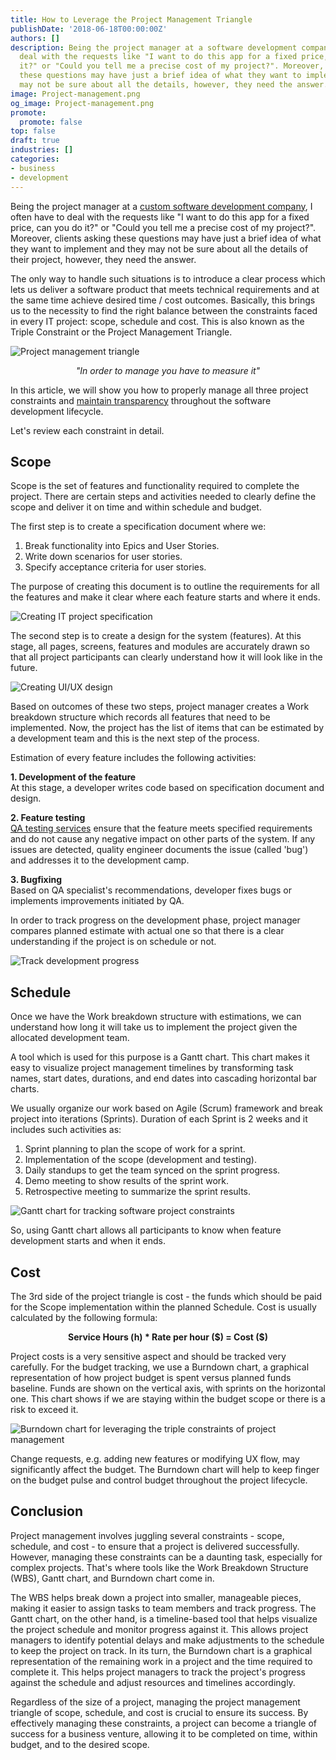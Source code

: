 ```yaml
---
title: How to Leverage the Project Management Triangle
publishDate: '2018-06-18T00:00:00Z'
authors: []
description: Being the project manager at a software development company, I often
  deal with the requests like "I want to do this app for a fixed price, can you do
  it?" or "Could you tell me a precise cost of my project?". Moreover, clients asking
  these questions may have just a brief idea of what they want to implement and they
  may not be sure about all the details, however, they need the answer.
image: Project-management.png
og_image: Project-management.png
promote:
  promote: false
top: false
draft: true
industries: []
categories:
- business
- development
---
```

Being the project manager at a [custom software development company](https://anadea.info/services/custom-software-development), I often have to deal with the requests like "I want to do this app for a fixed price, can you do it?" or "Could you tell me a precise cost of my project?". Moreover, clients asking these questions may have just a brief idea of what they want to implement and they may not be sure about all the details of their project, however, they need the answer.

The only way to handle such situations is to introduce a clear process which lets us deliver a software product that meets technical requirements and at the same time achieve desired time / cost outcomes. Basically, this brings us to the necessity to find the right balance between the constraints faced in every IT project: scope, schedule and cost. This is also known as the Triple Constraint or the Project Management Triangle.

![Project management triangle](Project-triangle.png)

<p align="center"><i>"In order to manage you have to measure it"</i></p>

In this article, we will show you how to properly manage all three project constraints and [maintain transparency](https://anadea.info/blog/transparency-as-a-clue-to-successful-partnership) throughout the software development lifecycle.

Let's review each constraint in detail.

## Scope

Scope is the set of features and functionality required to complete the project. There are certain steps and activities needed to clearly define the scope and deliver it on time and within schedule and budget.

The first step is to create a specification document where we:

1. Break functionality into Epics and User Stories.
2. Write down scenarios for user stories.
3. Specify acceptance criteria for user stories.

The purpose of creating this document is to outline the requirements for all the features and make it clear where each feature starts and where it ends.

![Creating IT project specification](Mind-maps.png)

The second step is to create a design for the system (features). At this stage, all pages, screens, features and modules are accurately drawn so that all project participants can clearly understand how it will look like in the future.

![Creating UI/UX design](ux-ui.png)

Based on outcomes of these two steps, project manager creates a Work breakdown structure which records all features that need to be implemented. Now, the project has the list of items that can be estimated by a development team and this is the next step of the process.

Estimation of every feature includes the following activities:

**1. Development of the feature**<br />
At this stage, a developer writes code based on specification document and design.

**2. Feature testing**<br />
[QA testing services](https://anadea.info/services/quality-assurance) ensure that the feature meets specified requirements and do not cause any negative impact on other parts of the system. If any issues are detected, quality engineer documents the issue (called 'bug') and addresses it to the development camp.

**3. Bugfixing**<br />
Based on QA specialist's recommendations, developer fixes bugs or implements improvements initiated by QA.

In order to track progress on the development phase, project manager compares planned estimate with actual one so that there is a clear understanding if the project is on schedule or not.

![Track development progress](Schedule.png)

## Schedule

Once we have the Work breakdown structure with estimations, we can understand how long it will take us to implement the project given the allocated development team.

A tool which is used for this purpose is a Gantt chart. This chart makes it easy to visualize project management timelines by transforming task names, start dates, durations, and end dates into cascading horizontal bar charts.

We usually organize our work based on Agile (Scrum) framework and break project into iterations (Sprints). Duration of each Sprint is 2 weeks and it includes such activities as:

1. Sprint planning to plan the scope of work for a sprint.
2. Implementation of the scope (development and testing).
3. Daily standups to get the team synced on the sprint progress.
4. Demo meeting to show results of the sprint work.
5. Retrospective meeting to summarize the sprint results.

![Gantt chart for tracking software project constraints](Gantt-chart.png)

So, using Gantt chart allows all participants to know when feature development starts and when it ends.

## Cost

The 3rd side of the project triangle is cost - the funds which should be paid for the Scope implementation within the planned Schedule. Cost is usually calculated by the following formula:

<p align="center"><b>Service Hours (h) * Rate per hour ($) = Cost ($)</b></p>

Project costs is a very sensitive aspect and should be tracked very carefully. For the budget tracking, we use a Burndown chart, a graphical representation of how project budget is spent versus planned funds baseline. Funds are shown on the vertical axis, with sprints on the horizontal one. This chart shows if we are staying within the budget scope or there is a risk to exceed it.

![Burndown chart for leveraging the triple constraints of project management](Burndown-chart.png)

Change requests, e.g. adding new features or modifying UX flow, may significantly affect the budget. The Burndown chart will help to keep finger on the budget pulse and control budget throughout the project lifecycle.

## Conclusion

Project management involves juggling several constraints - scope, schedule, and cost - to ensure that a project is delivered successfully. However, managing these constraints can be a daunting task, especially for complex projects. That's where tools like the Work Breakdown Structure (WBS), Gantt chart, and Burndown chart come in.

The WBS helps break down a project into smaller, manageable pieces, making it easier to assign tasks to team members and track progress. The Gantt chart, on the other hand, is a timeline-based tool that helps visualize the project schedule and monitor progress against it. This allows project managers to identify potential delays and make adjustments to the schedule to keep the project on track. In its turn, the Burndown chart is a graphical representation of the remaining work in a project and the time required to complete it. This helps project managers to track the project's progress against the schedule and adjust resources and timelines accordingly.

Regardless of the size of a project, managing the project management triangle of scope, schedule, and cost is crucial to ensure its success. By effectively managing these constraints, a project can become a triangle of success for a business venture, allowing it to be completed on time, within budget, and to the desired scope.
